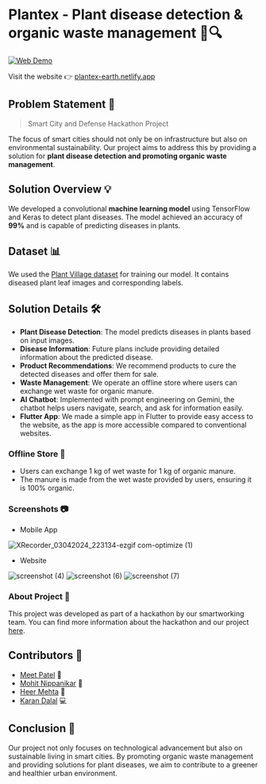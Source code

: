 
# Plantex - Plant disease detection & organic waste management 🌿🔍
[![Web Demo](https://img.shields.io/badge/🤗-HuggingFace%20Space-cyan.svg)](https://huggingface.co/spaces/meet244/Plantex)

Visit the website 👉 [plantex-earth.netlify.app](https://plantex-earth.netlify.app/)

## Problem Statement 🎯
> Smart City and Defense Hackathon Project

The focus of smart cities should not only be on infrastructure but also on environmental sustainability. Our project aims to address this by providing a solution for **plant disease detection and promoting organic waste management**.

## Solution Overview 💡
We developed a convolutional **machine learning model** using TensorFlow and Keras to detect plant diseases. The model achieved an accuracy of **99%** and is capable of predicting diseases in plants.

## Dataset 📊
We used the [Plant Village dataset](https://www.kaggle.com/datasets/emmarex/plantdisease) for training our model. It contains diseased plant leaf images and corresponding labels.

## Solution Details 🛠️
- **Plant Disease Detection**: The model predicts diseases in plants based on input images.
- **Disease Information**: Future plans include providing detailed information about the predicted disease.
- **Product Recommendations**: We recommend products to cure the detected diseases and offer them for sale.
- **Waste Management**: We operate an offline store where users can exchange wet waste for organic manure.
-  **AI Chatbot**: Implemented with prompt engineering on Gemini, the chatbot helps users navigate, search, and ask for information easily.
- **Flutter App**: We made a simple app in Flutter to provide easy access to the website, as the app is more accessible compared to conventional websites.

### Offline Store 🔄
- Users can exchange 1 kg of wet waste for 1 kg of organic manure.
- The manure is made from the wet waste provided by users, ensuring it is 100% organic.

### Screenshots 📷
  
- Mobile App

![XRecorder_03042024_223134-ezgif com-optimize (1)](https://github.com/meet244/Plantex/assets/83262693/4e3ff404-a670-4883-bc7b-b4211e378546)


- Website

![screenshot (4)](https://github.com/meet244/Plantex/assets/83262693/6eab01eb-6f9b-4174-9f83-564409e216c0)
![screenshot (6)](https://github.com/meet244/Plantex/assets/83262693/8645cf87-2cde-4470-881e-80e52c816d0e)
![screenshot (7)](https://github.com/meet244/Plantex/assets/83262693/8bf6c91f-a116-4119-bec4-32f6b9287a58)

### About Project 🤔

This project was developed as part of a hackathon by our smartworking team. You can find more information about the hackathon and our project [here](https://www.linkedin.com/posts/meet244_hackathon-plantdisease-plant-activity-7181509765536104448-E_48?utm_source=share&utm_medium=member_desktop).

## Contributors 🤝

-   [Meet Patel](https://github.com/meet244) 🚀
-   [Mohit Nippanikar](https://github.com/Mohit-Nippanikar78) 🎉
-   [Heer Mehta](https://github.com/heer-s-mehta) 🌟
-   [Karan Dalal](https://github.com/karandalal27) 💻

## Conclusion 🌱
Our project not only focuses on technological advancement but also on sustainable living in smart cities. By promoting organic waste management and providing solutions for plant diseases, we aim to contribute to a greener and healthier urban environment.
